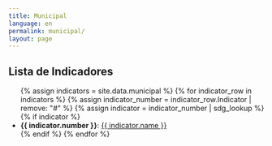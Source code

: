 ```yaml
---
title: Municipal
language: en
permalink: municipal/
layout: page
---
```


## Lista de Indicadores

<ul>
  {% assign indicators = site.data.municipal %}
  {% for indicator_row in indicators %}
    {% assign indicator_number = indicator_row.Indicator | remove: "#" %}
    {% assign indicator = indicator_number | sdg_lookup %}
    {% if indicator %}
      <li>
        <strong>{{ indicator.number }}</strong>: 
        <a href="{{ indicator.url }}">{{ indicator.name }}</a>
      </li>
    {% endif %}
  {% endfor %}
</ul>
